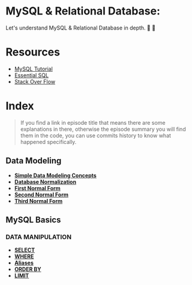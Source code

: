 # MySQL & Relational Database:
Let's understand MySQL & Relational Database in depth. :mag_right: :floppy_disk:

# Resources
* [MySQL Tutorial](http://www.mysqltutorial.org/)
* [Essential SQL](https://www.essentialsql.com/)
* [Stack Over Flow](https://stackoverflow.com/)

# Index
> If you find a link in episode title that means there are some explanations in there, otherwise the episode summary you will find them in the code, you can use commits history to know what happened specifically.

## Data Modeling
* **[Simple Data Modeling Concepts](./docs/data-modeling/modeling-concepts.md)** <br>
* **[Database Normalization](./docs/data-modeling/database-normalization.md)** <br>
* **[First Normal Form](./docs/data-modeling/first-normal-form.md)** <br>
* **[Second Normal Form](./docs/data-modeling/second-normal-form.md)** <br>
* **[Third Normal Form](./docs/data-modeling/third-normal-form.md)** <br>

## MySQL Basics

### DATA MANIPULATION
* **[SELECT](./docs/data-manipulation/select.md)** <br>
* **[WHERE](./docs/data-manipulation/where.md)** <br>
* **[Aliases](./docs/data-manipulation/aliases.md)** <br>
* **[ORDER BY](./docs/data-manipulation/order-by.md)** <br>
* **[LIMIT](./docs/data-manipulation/limit.md)** <br>
